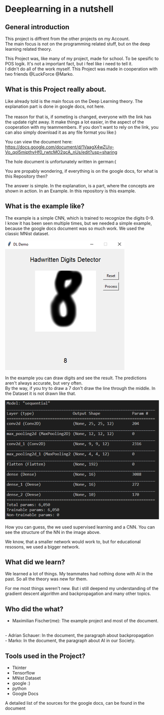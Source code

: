 # Deeplearning in a nutshell


## General introduction
This project is diffrent from the other projects on my Account. <br>
The main focus is not on the programming related stuff, but on the deep learning related theory. <br>

This Project was, like many of my project, made for school. To be spesific to POS logik. It's not a important fact, but i feel like i need to tell it. 
<br>
I didn't do all of the work myself. This Project was made in cooperation with two friends @LuckForce @Marko.

## What is this Project really about.

Like already told is the main focus on the Deep Learning theory. The explanation part is done in 
google docs, not here.<br><br>
The reason for that is, if someting is changed, everyone with the link has the update right away. It make things a lot easier, in the aspect of the cooperation with my teammembers. If you don't want to rely on the link, you can also simply download it as any file format you like:) 

You can view the document here:
https://docs.google.com/document/d/1VaagX4wZUiy-Vo_qol5mipthvHf0_rwtcMO2qcA_nUs/edit?usp=sharing

The hole document is unfortunately written in german:(

You are propably wondering, if everything is on the google docs, for what is this Repository then?

The answer is simple. In the explanation, is a part, where the concepts are shown in action. In an Example. In this repository is this example.

## What is the example like?

The example is a simple CNN, which is trained to recognize the digits 0-9.<br>
I know it has been seen multiple times, but we needed a simple example, because the google docs document was so much work.
We used the classic MNist dataset.

!["image of the Programm"](Image.PNG)

In the example you can draw digits and see the result. The predictions aren't always accurate, but very often. <br>
By the way, if you try to draw a 7 don't draw the line through the middle. In the Dataset it is not drawn like that.

!["Image of the structure of the NN](NN.PNG)

How you can guess, the we used supervised learning and a CNN. You can see the structure of the NN in the image above.

We know, that a smaller network would work to, but for educational resosons, we used a bigger network.


## What did we learn?

We learned a lot of things. My teammates had nothing done with AI in the past. So all the theory was new for them. <br>

For me most things weren't new. But i still deepend my understanding of the gradient descent algorithm and backpropagation and many other topics.

## Who did the what?

- Maximilian Fischer(me): The example project and most of the document.
<br>
- Adrian Schauer: In the document, the paragraph about backpropagation
<br>
- Marko: In the document, the paragraph about AI in our Society.

## Tools used in the Project?
- Tkinter
- Tensorflow
- MNist Dataset
- google :)
- python
- Google Docs
  
A detailed list of the sources for the google docs, can be found in the document
